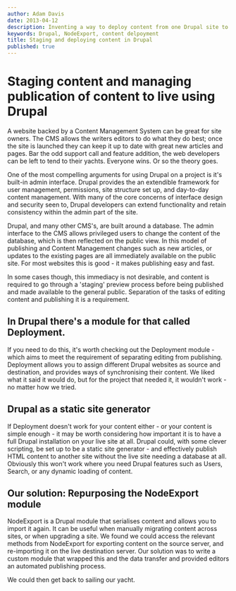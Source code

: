 ```yaml
---
author: Adam Davis
date: 2013-04-12
description: Inventing a way to deploy content from one Drupal site to another
keywords: Drupal, NodeExport, content delpoyment
title: Staging and deploying content in Drupal
published: true
---
```


Staging content and managing publication of content to live using Drupal
========================================================================

A website backed by a Content Management System can be great for site owners. The CMS allows the writers editors to do what they do best; once the site is launched they can keep it up to date with great new articles and pages.  Bar the odd support call and feature addition, the web developers can be left to tend to their yachts. Everyone wins. Or so the theory goes. 

One of the most compelling arguments for using Drupal on a project is it's built-in admin interface. Drupal provides the an extendible framework for user management, permissions, site structure set up, and day-to-day content management. With many of the core concerns of interface design and security seen to, Drupal developers can extend functionality and retain consistency within the admin part of the site. 

Drupal, and many other CMS's, are built around a database. The admin interface to the CMS allows privileged users to change the content of the database, which is then reflected on the public view. In this model of publishing and Content Management changes such as new articles, or updates to the existing pages are all immediately available on the public site. For most websites this is good - it makes publishing easy and fast. 

In some cases though, this immediacy is not desirable, and content is required to go through a 'staging' preview process before being published and made available to the general public. Separation of the tasks of editing content and publishing it is  a requirement.

## In Drupal there's a module for that called Deployment. 
If you need to do this, it's worth checking out the Deployment module - which aims to meet the requirement of separating editing from publishing. Deployment allows you to assign different Drupal websites as source and destination, and provides ways of synchronising their content.  We liked what it said it would do, but for the project that needed it, it wouldn't work  - no matter how we tried. 

## Drupal as a static site generator
If Deployment doesn't work for your content either - or your content is simple enough - it may be worth considering how important it is to have a full Drupal installation on your live site at all. Drupal could, with some clever scripting, be set up to be a static site generator - and effectively publish HTML content to another site without the live site needing a database at all. Obviously this won't work where you need Drupal features such as Users, Search, or any dynamic loading of content.   

## Our solution: Repurposing the NodeExport module
NodeExport is a Drupal module that serialises content and allows you to import it again. It can be useful when manually migrating content across sites, or when upgrading a site. We found we could access the relevant methods from NodeExport for exporting content on the source server, and re-importing it on the live destination server. Our solution was to write a custom module that wrapped this and the data transfer and provided editors an automated publishing process. 

We could then get back to sailing our yacht. 





